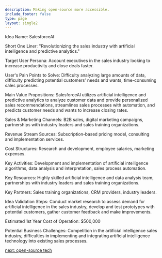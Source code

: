 ```yaml
---
description: Making open-source more accessible.
include_footer: false
type: page
layout: single2
---
```



Idea Name: SalesforceAI

Short One Liner: "Revolutionizing the sales industry with artificial intelligence and predictive analytics."

Target User Persona: Account executives in the sales industry looking to increase productivity and close deals faster.

User's Pain Points to Solve: Difficulty analyzing large amounts of data, difficulty predicting potential customers' needs and wants, time-consuming sales processes.

Main Value Propositions: SalesforceAI utilizes artificial intelligence and predictive analytics to analyze customer data and provide personalized sales recommendations, streamlines sales processes with automation, and predicts customer needs and wants to increase closing rates.

Sales & Marketing Channels: B2B sales, digital marketing campaigns, partnerships with industry leaders and sales training organizations.

Revenue Stream Sources: Subscription-based pricing model, consulting and implementation services.

Cost Structures: Research and development, employee salaries, marketing expenses.

Key Activities: Development and implementation of artificial intelligence algorithms, data analysis and interpretation, sales process automation.

Key Resources: Highly skilled artificial intelligence and data analysis team, partnerships with industry leaders and sales training organizations.

Key Partners: Sales training organizations, CRM providers, industry leaders.

Idea Validation Steps: Conduct market research to assess demand for artificial intelligence in the sales industry, develop and test prototypes with potential customers, gather customer feedback and make improvements.

Estimated 1st Year Cost of Operation: $500,000

Potential Business Challenges: Competition in the artificial intelligence sales industry, difficulties in implementing and integrating artificial intelligence technology into existing sales processes.


<a href="https://workdojos.com/accountexecutive/tech">next: open-source tech</a>
